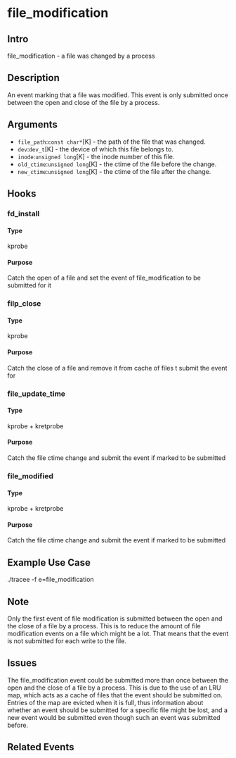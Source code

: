 # file_modification

## Intro
file_modification - a file was changed by a process

## Description
An event marking that a file was modified. This event is only submitted once between the open and close of the file by a process.

## Arguments
* `file_path`:`const char*`[K] - the path of the file that was changed.
* `dev`:`dev_t`[K] - the device of which this file belongs to.
* `inode`:`unsigned long`[K] - the inode number of this file.
* `old_ctime`:`unsigned long`[K] - the ctime of the file before the change.
* `new_ctime`:`unsigned long`[K] - the ctime of the file after the change.

## Hooks
### fd_install
#### Type
kprobe
#### Purpose
Catch the open of a file and set the event of file_modification to be submitted for it

### filp_close
#### Type
kprobe
#### Purpose
Catch the close of a file and remove it from cache of files t submit the event for

### file_update_time
#### Type
kprobe + kretprobe
#### Purpose
Catch the file ctime change and submit the event if marked to be submitted

### file_modified
#### Type
kprobe + kretprobe
#### Purpose
Catch the file ctime change and submit the event if marked to be submitted

## Example Use Case
./tracee -f e=file_modification

## Note
Only the first event of file modification is submitted between the open and the close of a file by a process. 
This is to reduce the amount of file modification events on a file which might be a lot. 
That means that the event is not submitted for each write to the file.

## Issues
The file_modification event could be submitted more than once between the open and the close of a file by a process.
This is due to the use of an LRU map, which acts as a cache of files that the event should be submitted on.
Entries of the map are evicted when it is full, thus information about whether an event should be submitted for a 
specific file might be lost, and a new event would be submitted even though such an event was submitted before. 

## Related Events

